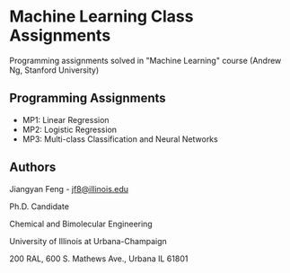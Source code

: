 # Machine Learning Class Assignments

Programming assignments solved in "Machine Learning" course (Andrew Ng, Stanford University)

## Programming Assignments
* MP1: Linear Regression
* MP2: Logistic Regression
* MP3: Multi-class Classification and Neural Networks


## Authors

Jiangyan Feng - jf8@illinois.edu

Ph.D. Candidate

Chemical and Bimolecular Engineering

University of Illinois at Urbana-Champaign

200 RAL, 600 S. Mathews Ave., Urbana IL 61801

